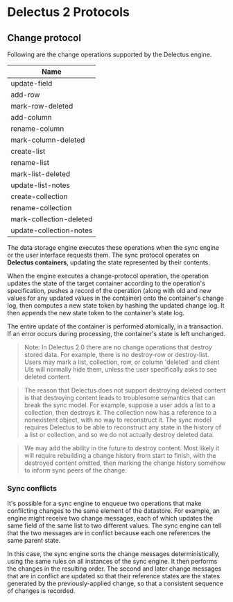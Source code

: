 # Delectus 2 Protocols

## Change protocol

Following are the change operations supported by the Delectus
engine.

| Name                          |
|-------------------------------|
| update-field                  |
| add-row                       |
| mark-row-deleted              |
| add-column                    |
| rename-column                 |
| mark-column-deleted           |
| create-list                   |
| rename-list                   |
| mark-list-deleted             |
| update-list-notes             |
| create-collection             |
| rename-collection             |
| mark-collection-deleted       |
| update-collection-notes       |

The data storage engine executes these operations when the sync engine
or the user interface requests them. The sync protocol operates on
**Delectus containers**, updating the state represented by their
contents.

When the engine executes a change-protocol operation, the operation
updates the state of the target container according to the operation's
specification, pushes a record of the operation (along with old and
new values for any updated values in the container) onto the
container's change log, then computes a new state token by hashing the
updated change log. It then appends the new state token to the
container's state log.

The entire update of the container is performed atomically, in a
transaction. If an error occurs during processing, the container's
state is left unchanged.

> Note: In Delectus 2.0 there are no change operations that destroy
> stored data. For example, there is no destroy-row or
> destroy-list. Users may mark a list, collection, row, or column
> 'deleted' and client UIs will normally hide them, unless the user
> specifically asks to see deleted content.

> The reason that Delectus does not support destroying deleted content
> is that destroying content leads to troublesome semantics that can
> break the sync model. For example, suppose a user adds a list to a
> collection, then destroys it. The collection now has a reference to
> a nonexistent object, with no way to reconstruct it. The sync model
> requires Delectus to be able to reconstruct any state in the history
> of a list or collection, and so we do not actually destroy deleted
> data.

> We may add the ability in the future to destroy content. Most likely
> it will require rebuilding a change history from start to finish,
> with the destroyed content omitted, then marking the change history
> somehow to inform sync peers of the change.

### Sync conflicts

It's possible for a sync engine to enqueue two operations that make
conflicting changes to the same element of the datastore. For example,
an engine might receive two change messages, each of which updates the
same field of the same list to two different values. The sync engine
can tell that the two messages are in conflict because each one
references the same parent state.

In this case, the sync engine sorts the change messages
deterministically, using the same rules on all instances of the sync
engine. It then performs the changes in the resulting order. The
second and later change messages that are in conflict are updated so
that their reference states are the states generated by the
previously-applied change, so that a consistent sequence of changes is
recorded.

